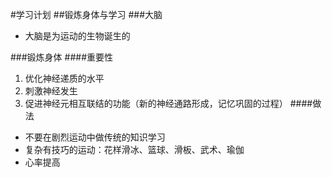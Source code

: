 #学习计划
##锻炼身体与学习
###大脑
- 大脑是为运动的生物诞生的

###锻炼身体
####重要性
1. 优化神经递质的水平
2. 刺激神经发生
3. 促进神经元相互联结的功能（新的神经通路形成，记忆巩固的过程）
####做法
- 不要在剧烈运动中做传统的知识学习
- 复杂有技巧的运动：花样滑冰、篮球、滑板、武术、瑜伽
- 心率提高
